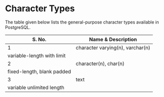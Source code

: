 # Character Types

The table given below lists the general-purpose character types available in PostgreSQL.

| **S. No.** | **Name & Description** |
| --- | --- |
| 1 | character varying(n), varchar(n)
variable-length with limit |
| 2 | character(n), char(n)
fixed-length, blank padded |
| 3 | text
variable unlimited length |